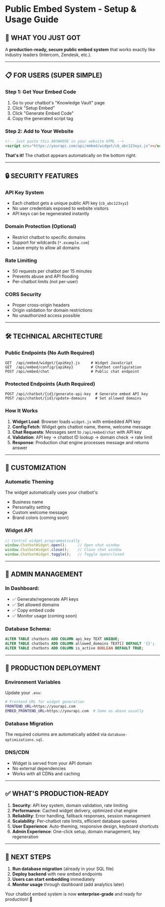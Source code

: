 # Public Embed System - Setup & Usage Guide

## 🚀 **WHAT YOU JUST GOT**

A **production-ready, secure public embed system** that works exactly like industry leaders (Intercom, Zendesk, etc.).

---

## 📋 **FOR USERS (SUPER SIMPLE)**

### **Step 1: Get Your Embed Code**
1. Go to your chatbot's "Knowledge Vault" page
2. Click "Setup Embed" 
3. Click "Generate Embed Code"
4. Copy the generated script tag

### **Step 2: Add to Your Website**
```html
<!-- Just paste this ANYWHERE in your website HTML -->
<script src="https://yourapi.com/api/embed/widget/cb_abc123xyz.js"></script>
```

**That's it!** The chatbot appears automatically on the bottom right.

---

## 🔒 **SECURITY FEATURES**

### **API Key System**
- Each chatbot gets a unique public API key (`cb_abc123xyz`)
- No user credentials exposed to website visitors
- API keys can be regenerated instantly

### **Domain Protection (Optional)**
- Restrict chatbot to specific domains
- Support for wildcards (`*.example.com`)
- Leave empty to allow all domains

### **Rate Limiting**
- 50 requests per chatbot per 15 minutes
- Prevents abuse and API flooding
- Per-chatbot limits (not per-user)

### **CORS Security**
- Proper cross-origin headers
- Origin validation for domain restrictions
- No unauthorized access possible

---

## 🛠 **TECHNICAL ARCHITECTURE**

### **Public Endpoints** (No Auth Required)
```
GET  /api/embed/widget/{apiKey}.js     # Widget JavaScript
GET  /api/embed/config/{apiKey}        # Chatbot configuration  
POST /api/embed/chat                   # Public chat endpoint
```

### **Protected Endpoints** (Auth Required)
```
POST /api/chatbot/{id}/generate-api-key  # Generate embed API key
POST /api/chatbot/{id}/update-domains    # Set allowed domains
```

### **How It Works**
1. **Widget Load**: Browser loads `widget.js` with embedded API key
2. **Config Fetch**: Widget gets chatbot name, theme, welcome message
3. **Chat Requests**: Messages sent to `/api/embed/chat` with API key
4. **Validation**: API key → chatbot ID lookup → domain check → rate limit
5. **Response**: Production chat engine processes message and returns answer

---

## 🎨 **CUSTOMIZATION**

### **Automatic Theming**
The widget automatically uses your chatbot's:
- Business name
- Personality setting
- Custom welcome message
- Brand colors (coming soon)

### **Widget API**
```javascript
// Control widget programmatically
window.ChatbotWidget.open();     // Open chat window
window.ChatbotWidget.close();    // Close chat window  
window.ChatbotWidget.toggle();   // Toggle open/closed
```

---

## 🔧 **ADMIN MANAGEMENT**

### **In Dashboard:**
- ✅ Generate/regenerate API keys
- ✅ Set allowed domains
- ✅ Copy embed code
- ✅ Monitor usage (coming soon)

### **Database Schema:**
```sql
ALTER TABLE chatbots ADD COLUMN api_key TEXT UNIQUE;
ALTER TABLE chatbots ADD COLUMN allowed_domains TEXT[] DEFAULT '{}';
ALTER TABLE chatbots ADD COLUMN is_active BOOLEAN DEFAULT TRUE;
```

---

## 🚦 **PRODUCTION DEPLOYMENT**

### **Environment Variables**
Update your `.env`:
```bash
# Frontend URL for widget generation
FRONTEND_URL=https://yourapi.com
EMBED_FRONTEND_URL=https://yourapi.com  # Same as above usually
```

### **Database Migration**
The required columns are automatically added via `database-optimizations.sql`.

### **DNS/CDN**
- Widget is served from your API domain
- No external dependencies
- Works with all CDNs and caching

---

## ✅ **WHAT'S PRODUCTION-READY**

1. **Security**: API key system, domain validation, rate limiting
2. **Performance**: Cached widget delivery, optimized chat engine
3. **Reliability**: Error handling, fallback responses, session management
4. **Scalability**: Per-chatbot rate limits, efficient database queries
5. **User Experience**: Auto-theming, responsive design, keyboard shortcuts
6. **Admin Experience**: One-click setup, domain management, key regeneration

---

## 🎯 **NEXT STEPS**

1. **Run database migration** (already in your SQL file)
2. **Deploy backend** with new embed endpoints
3. **Users can start embedding** immediately
4. **Monitor usage** through dashboard (add analytics later)

Your chatbot embed system is now **enterprise-grade** and ready for production! 🚀
